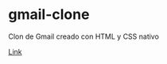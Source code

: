 # gmail-clone
 Clon de Gmail creado con HTML y CSS nativo

<a href="https://rojasagusf.github.io/gmail-clone/">Link</a>
